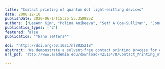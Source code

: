 ```yaml
---
title: "Contact printing of quantum dot light-emitting devices"
date: 2008-12-10
publishDate: 2020-06-14T15:25:55.350985Z
authors: ["LeeAnn Kim", "Polina Anikeeva", "Seth A Coe-Sullivan", "Jonathan S Steckel", "Moungi G Bawendi", "Vladimir Bulovic"]
publication_types: ["2"]
featured: false
publication: "*Nano letters*"

doi: "https://doi.org/10.1021/nl8025218"
abstract: "We demonstrate a solvent-free contact printing process for deposition of patterned and unpatterned colloidal quantum dot (QD) thin films as the electroluminescent layers within hybrid organic-QD light-emitting devices (QD-LEDs). Our method benefits from the simplicity, low cost, and high throughput of solution-processing methods, while eliminating exposure of device structures to solvents. Because the charge transport layers in hybrid organic/inorganic QD-LEDs consist of solvent-sensitive organic thin films, the ability to avoid solvent exposure during device growth, as presented in this study, provides a new flexibility in choosing organic materials for improved device performance. In addition, our method allows us to fabricate both monochrome and red−green−blue patterned electroluminescent structures with 25 μm critical dimension, corresponding to 1000 ppi (pixels-per-inch) print resolution."
url_pdf: 'http://www.academia.edu/download/42510478/Contact_Printing_of_Quantum_Dot_Light-Em20160209-16187-10s6mjr.pdf'

---
```


